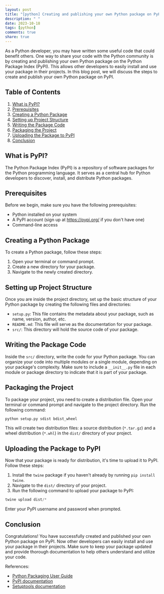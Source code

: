 ```yaml
---
layout: post
title: "[python] Creating and publishing your own Python package on PyPI"
description: " "
date: 2023-10-18
tags: [python]
comments: true
share: true
---
```


As a Python developer, you may have written some useful code that could benefit others. One way to share your code with the Python community is by creating and publishing your own Python package on the Python Package Index (PyPI). This allows other developers to easily install and use your package in their projects. In this blog post, we will discuss the steps to create and publish your own Python package on PyPI.

## Table of Contents
1. [What is PyPI?](#what-is-pypi)
2. [Prerequisites](#prerequisites)
3. [Creating a Python Package](#creating-a-python-package)
4. [Setting up Project Structure](#setting-up-project-structure)
5. [Writing the Package Code](#writing-the-package-code)
6. [Packaging the Project](#packaging-the-project)
7. [Uploading the Package to PyPI](#uploading-the-package-to-pypi)
8. [Conclusion](#conclusion)

## What is PyPI?

The Python Package Index (PyPI) is a repository of software packages for the Python programming language. It serves as a central hub for Python developers to discover, install, and distribute Python packages.

## Prerequisites

Before we begin, make sure you have the following prerequisites:

- Python installed on your system
- A PyPI account (sign up at https://pypi.org/ if you don't have one)
- Command-line access

## Creating a Python Package

To create a Python package, follow these steps:

1. Open your terminal or command prompt.
2. Create a new directory for your package.
3. Navigate to the newly created directory.

## Setting up Project Structure

Once you are inside the project directory, set up the basic structure of your Python package by creating the following files and directories:

- `setup.py`: This file contains the metadata about your package, such as name, version, author, etc.
- `README.md`: This file will serve as the documentation for your package.
- `src/`: This directory will hold the source code of your package.

## Writing the Package Code

Inside the `src/` directory, write the code for your Python package. You can organize your code into multiple modules or a single module, depending on your package's complexity. Make sure to include a `__init__.py` file in each module or package directory to indicate that it is part of your package.

## Packaging the Project

To package your project, you need to create a distribution file. Open your terminal or command prompt and navigate to the project directory. Run the following command:

```python
python setup.py sdist bdist_wheel
```

This will create two distribution files: a source distribution (`*.tar.gz`) and a wheel distribution (`*.whl`) in the `dist/` directory of your project.

## Uploading the Package to PyPI

Now that your package is ready for distribution, it's time to upload it to PyPI. Follow these steps:

1. Install the `twine` package if you haven't already by running `pip install twine`.
2. Navigate to the `dist/` directory of your project.
3. Run the following command to upload your package to PyPI:

```python
twine upload dist/*
```

Enter your PyPI username and password when prompted.

## Conclusion

Congratulations! You have successfully created and published your own Python package on PyPI. Now other developers can easily install and use your package in their projects. Make sure to keep your package updated and provide thorough documentation to help others understand and utilize your code.

References:
- [Python Packaging User Guide](https://packaging.python.org/)
- [PyPI documentation](https://packaging.python.org/guides/using-testpypi/)
- [Setuptools documentation](https://setuptools.pypa.io/en/latest/)